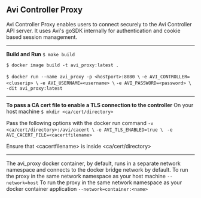 
## Avi Controller Proxy

Avi Controller Proxy enables users to connect securely to the Avi Controller API server. It uses Avi's goSDK internally for authentication and cookie based session management.  
***
**Build and Run**
`$ make build`

`$ docker image build -t avi_proxy:latest .`

`$ docker run --name avi_proxy -p <hostport>:8080 \`
`-e AVI_CONTROLLER=<cluserip> \`
`-e AVI_USERNAME=<username> \`
`-e AVI_PASSWORD=<password> \`
`-dit avi_proxy:latest`
***
**To pass a CA cert file to enable a TLS connection to the controller**
On your host machine
`$ mkdir <ca/cert/directory>`

Pass the following options with the docker run command 
`-v <ca/cert/directory>:/avi/cacert \`
`-e AVI_TLS_ENABLED=true \ `
`-e AVI_CACERT_FILE=<cacertfilename>`

Ensure that \<cacertfilename\> is inside <ca/cert/directory>
***
The avi_proxy docker container, by default, runs in a separate network namespace
and connects to the docker bridge network by default.
To run the proxy in the same network namespace as your host machine
`--network=host`
To run the proxy in the same network namespace as your docker container application
`--network=container:<name>`

